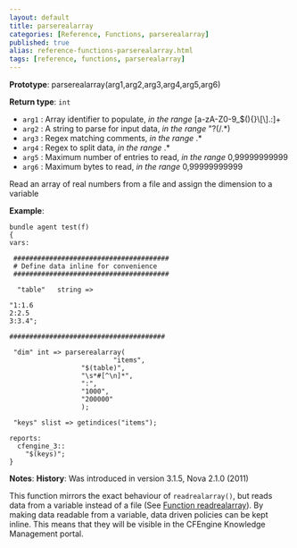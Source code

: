```yaml
---
layout: default
title: parserealarray
categories: [Reference, Functions, parserealarray]
published: true
alias: reference-functions-parserealarray.html
tags: [reference, functions, parserealarray]
---
```


**Prototype**: parserealarray(arg1,arg2,arg3,arg4,arg5,arg6) 

**Return type**: `int`

* `arg1` : Array identifier to populate, *in the range*
[a-zA-Z0-9\_\$(){}\\[\\].:]+
* `arg2` : A string to parse for input data, *in the range* "?(/.\*)   
* `arg3` : Regex matching comments, *in the range* .\*
* `arg4` : Regex to split data, *in the range* .\*
* `arg5` : Maximum number of entries to read, *in the range*
0,99999999999   
* `arg6` : Maximum bytes to read, *in the range* 0,99999999999   

Read an array of real numbers from a file and assign the dimension to a
variable

**Example**:

```cf3
bundle agent test(f) 
{
vars:

 #######################################
 # Define data inline for convenience
 #######################################

  "table"   string => 

"1:1.6
2:2.5
3:3.4";

#######################################

 "dim" int => parserealarray(
                          "items",
                  "$(table)",
                  "\s*#[^\n]*",
                  ":",
                  "1000",
                  "200000"
                  );

 "keys" slist => getindices("items");

reports:
  cfengine_3::
    "$(keys)";
}
```

**Notes**:
**History**: Was introduced in version 3.1.5, Nova 2.1.0 (2011)

This function mirrors the exact behaviour of `readrealarray()`, but
reads data from a variable instead of a file (See [Function
readrealarray](#Function-readrealarray)). By making data readable from a
variable, data driven policies can be kept inline. This means that they
will be visible in the CFEngine Knowledge Management portal.
